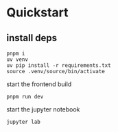 # Quickstart

## install deps

```
pnpm i
uv venv
uv pip install -r requirements.txt
source .venv/source/bin/activate
```

start the frontend build

```
pnpm run dev
```

start the jupyter notebook

```
jupyter lab
```
